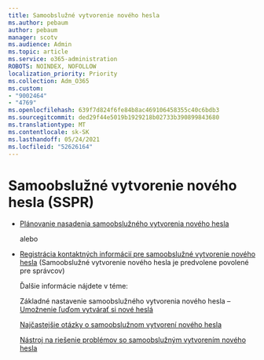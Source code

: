 ```yaml
---
title: Samoobslužné vytvorenie nového hesla
ms.author: pebaum
author: pebaum
manager: scotv
ms.audience: Admin
ms.topic: article
ms.service: o365-administration
ROBOTS: NOINDEX, NOFOLLOW
localization_priority: Priority
ms.collection: Adm_O365
ms.custom:
- "9002464"
- "4769"
ms.openlocfilehash: 639f7d824f6fe84b8ac469106458355c40c6bdb3
ms.sourcegitcommit: ded29f44e5019b1929218b02733b390899843680
ms.translationtype: MT
ms.contentlocale: sk-SK
ms.lasthandoff: 05/24/2021
ms.locfileid: "52626164"
---
```

# <a name="self-service-password-reset-sspr"></a>Samoobslužné vytvorenie nového hesla (SSPR)

- [Plánovanie nasadenia samoobslužného vytvorenia nového hesla](https://go.microsoft.com/fwlink/?linkid=2142944)  

    alebo
- [Registrácia kontaktných informácií pre samoobslužné vytvorenie nového hesla](https://mysignins.microsoft.com/security-info) (Samoobslužné vytvorenie nového hesla je predvolene povolené pre správcov)

    Ďalšie informácie nájdete v téme:

    Základné nastavenie samoobslužného vytvorenia nového hesla – [Umožnenie ľuďom vytvárať si nové heslá](/microsoft-365/admin/add-users/let-users-reset-passwords)

    [Najčastejšie otázky o samoobslužnom vytvorení nového hesla](/azure/active-directory/authentication/active-directory-passwords-faq)

    [Nástroj na riešenie problémov so samoobslužným vytvorením nového hesla](/azure/active-directory/authentication/active-directory-passwords-troubleshoot)

